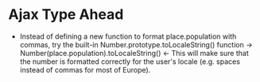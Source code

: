 # Ajax Type Ahead

* Instead of defining a new function to format place.population with commas, try the built-in Number.prototype.toLocaleString() function -> Number(place.population).toLocaleString() <- This will make sure that the number is formatted correctly for the user's locale (e.g. spaces instead of commas for most of Europe).
